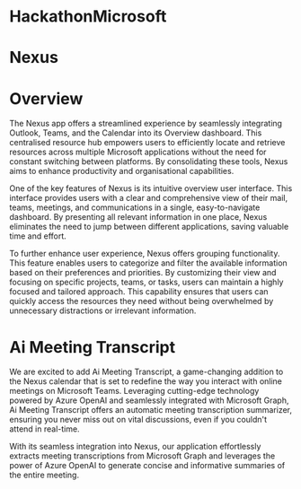 # HackathonMicrosoft

# Nexus

# Overview

The Nexus app offers a streamlined experience by seamlessly integrating Outlook, Teams, and the Calendar into its Overview dashboard. This centralised resource hub empowers users to efficiently locate and retrieve resources across multiple Microsoft applications without the need for constant switching between platforms. By consolidating these tools, Nexus aims to enhance productivity and organisational capabilities.

One of the key features of Nexus is its intuitive overview user interface. This interface provides users with a clear and comprehensive view of their mail, teams, meetings, and communications in a single, easy-to-navigate dashboard. By presenting all relevant information in one place, Nexus eliminates the need to jump between different applications, saving valuable time and effort.

To further enhance user experience, Nexus offers grouping functionality. This feature enables users to categorize and filter the available information based on their preferences and priorities. By customizing their view and focusing on specific projects, teams, or tasks, users can maintain a highly focused and tailored approach. This capability ensures that users can quickly access the resources they need without being overwhelmed by unnecessary distractions or irrelevant information.

# Ai Meeting Transcript
We are excited to add Ai Meeting Transcript, a game-changing addition to the Nexus calendar that is set to redefine the way you interact with online meetings on Microsoft Teams. Leveraging cutting-edge technology powered by Azure OpenAI and seamlessly integrated with Microsoft Graph, Ai Meeting Transcript offers an automatic meeting transcription summarizer, ensuring you never miss out on vital discussions, even if you couldn't attend in real-time.

With its seamless integration into Nexus, our application effortlessly extracts meeting transcriptions from Microsoft Graph and leverages the power of Azure OpenAI to generate concise and informative summaries of the entire meeting.
